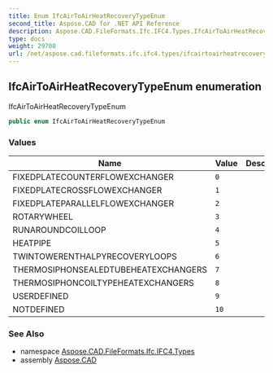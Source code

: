 ```yaml
---
title: Enum IfcAirToAirHeatRecoveryTypeEnum
second_title: Aspose.CAD for .NET API Reference
description: Aspose.CAD.FileFormats.Ifc.IFC4.Types.IfcAirToAirHeatRecoveryTypeEnum enum. IfcAirToAirHeatRecoveryTypeEnum
type: docs
weight: 29700
url: /net/aspose.cad.fileformats.ifc.ifc4.types/ifcairtoairheatrecoverytypeenum/
---
```

## IfcAirToAirHeatRecoveryTypeEnum enumeration

IfcAirToAirHeatRecoveryTypeEnum

```csharp
public enum IfcAirToAirHeatRecoveryTypeEnum
```

### Values

| Name | Value | Description |
| --- | --- | --- |
| FIXEDPLATECOUNTERFLOWEXCHANGER | `0` |  |
| FIXEDPLATECROSSFLOWEXCHANGER | `1` |  |
| FIXEDPLATEPARALLELFLOWEXCHANGER | `2` |  |
| ROTARYWHEEL | `3` |  |
| RUNAROUNDCOILLOOP | `4` |  |
| HEATPIPE | `5` |  |
| TWINTOWERENTHALPYRECOVERYLOOPS | `6` |  |
| THERMOSIPHONSEALEDTUBEHEATEXCHANGERS | `7` |  |
| THERMOSIPHONCOILTYPEHEATEXCHANGERS | `8` |  |
| USERDEFINED | `9` |  |
| NOTDEFINED | `10` |  |

### See Also

* namespace [Aspose.CAD.FileFormats.Ifc.IFC4.Types](../../aspose.cad.fileformats.ifc.ifc4.types/)
* assembly [Aspose.CAD](../../)


